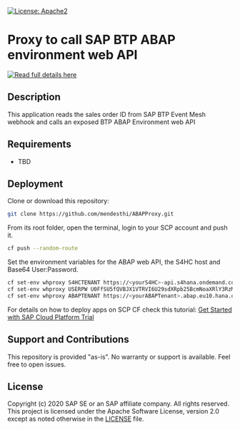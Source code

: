 [![License: Apache2](https://img.shields.io/badge/License-Apache2-green.svg)](https://opensource.org/licenses/Apache-2.0)


# Proxy to call SAP BTP ABAP environment web API
[![Read full details here](https://blogs.sap.com/TBD.jog)](https://blogs.sap.com/BTPABAP/TBD.html)

## Description  
This application reads the sales order ID from SAP BTP Event Mesh webhook and calls an exposed BTP ABAP Environment web API

## Requirements
* TBD

## Deployment
Clone or download this repository:
```bash
git clone https://github.com/mendesthi/ABAPProxy.git
```
From its root folder, open the terminal, login to your SCP account and push it.
```bash
cf push --random-route
```
Set the environment variables for the ABAP web API, the S4HC host and Base64 User:Password.
```bash
cf set-env whproxy S4HCTENANT https://<yourS4HC>-api.s4hana.ondemand.com/sap/opu/odata/sap/API_SALES_ORDER_SRV
cf set-env whproxy USERPW U0FfSU5fQVBJX1VTRVI6U29sdXRpb25BcmNoaXRlY3RzMDEh
cf set-env whproxy ABAPTENANT https://<yourABAPTenant>.abap.eu10.hana.ondemand.com/sap/opu/odata/sap/ZAPI_CE_BONUS_CALC_SA
```
For details on how to deploy apps on SCP CF check this tutorial: [Get Started with SAP Cloud Platform Trial](https://developers.sap.com/tutorials/cp-trial-quick-onboarding.html)

## Support and Contributions
This repository is provided "as-is". No warranty or support is available. Feel free to open issues.

## License
Copyright (c) 2020 SAP SE or an SAP affiliate company. All rights reserved. This project is licensed under the Apache Software License, version 2.0 except as noted otherwise in the [LICENSE](LICENSES/Apache-2.0.txt) file.

